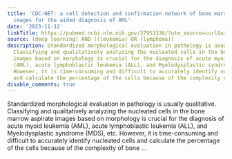 ```yaml
---
title: 'CDC-NET: a cell detection and confirmation network of bone marrow aspirate
  images for the aided diagnosis of AML'
date: '2023-11-12'
linkTitle: https://pubmed.ncbi.nlm.nih.gov/37953336/?utm_source=curl&utm_medium=rss&utm_campaign=pubmed-2&utm_content=1byXLWG-5Hn0_qdLgZYpDfLA2UWGhGNgZGereuo1rJN2aoAQXP&fc=20220814223158&ff=20231113170804&v=2.17.9.post6+86293ac
source: (deep learning) AND ((leukemia) OR (lymphoma))
description: Standardized morphological evaluation in pathology is usually qualitative.
  Classifying and qualitatively analyzing the nucleated cells in the bone marrow aspirate
  images based on morphology is crucial for the diagnosis of acute myoid leukemia
  (AML), acute lymphoblastic leukemia (ALL), and Myelodysplastic syndrome (MDS), etc.
  However, it is time-consuming and difficult to accurately identify nucleated cells
  and calculate the percentage of the cells because of the complexity of bone ...
disable_comments: true
---
```

Standardized morphological evaluation in pathology is usually qualitative. Classifying and qualitatively analyzing the nucleated cells in the bone marrow aspirate images based on morphology is crucial for the diagnosis of acute myoid leukemia (AML), acute lymphoblastic leukemia (ALL), and Myelodysplastic syndrome (MDS), etc. However, it is time-consuming and difficult to accurately identify nucleated cells and calculate the percentage of the cells because of the complexity of bone ...